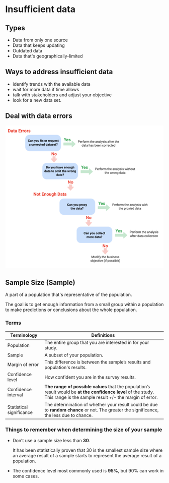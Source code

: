 # Insufficient data

## Types

- Data from only one source
- Data that keeps updating
- Outdated data
- Data that's geographically-limited

## Ways to address insufficient data

- identify trends with the available data
- wait for more data if time allows
- talk with stakeholders and adjust your objective
- look for a new data set.

## Deal with data errors

![data-errors](./data-errors.png)

## Sample Size (Sample)

A part of a population that's representative of the population.

The goal is to get enough information from a small group within a population to make predictions or conclusions about the whole population.

### Terms

| Terminology              | Definitions                                                                                                                                                               |
| ------------------------ | ------------------------------------------------------------------------------------------------------------------------------------------------------------------------- |
| Population               | The entire group that you are interested in for your study.                                                                                                               |
| Sample                   | A subset of your population.                                                                                                                                              |
| Margin of error          | This difference is between the sample’s results and population's results.                                                                                                 |
| Confidence level         | How confident you are in the survey results.                                                                                                                              |
| Confidence interval      | **The range of possible values** that the population’s result would be **at the confidence level** of the study. This range is the sample result +/- the margin of error. |
| Statistical significance | The determination of whether your result could be due to **random chance** or not. The greater the significance, the less due to chance.                                  |

### Things to remember when determining the size of your sample

- Don’t use a sample size less than **30**.

  It has been statistically proven that 30 is the smallest sample size where an average result of a sample starts to represent the average result of a population.

- The confidence level most commonly used is **95%**, but 90% can work in some cases.
